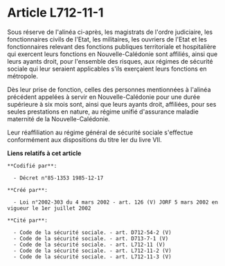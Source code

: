 # Article L712-11-1

Sous réserve de l'alinéa ci-après, les magistrats de l'ordre judiciaire, les fonctionnaires civils de l'Etat, les militaires,
les ouvriers de l'Etat et les fonctionnaires relevant des fonctions publiques territoriale et hospitalière qui exercent leurs
fonctions en Nouvelle-Calédonie sont affiliés, ainsi que leurs ayants droit, pour l'ensemble des risques, aux régimes de
sécurité sociale qui leur seraient applicables s'ils exerçaient leurs fonctions en métropole.

Dès leur prise de fonction, celles des personnes mentionnées à l'alinéa précédent appelées à servir en Nouvelle-Calédonie
pour une durée supérieure à six mois sont, ainsi que leurs ayants droit, affiliées, pour ses seules prestations en nature, au
régime unifié d'assurance maladie maternité de la Nouvelle-Calédonie.

Leur réaffiliation au régime général de sécurité sociale s'effectue conformément aux dispositions du titre Ier du livre VII.

**Liens relatifs à cet article**

	**Codifié par**:

	  - Décret n°85-1353 1985-12-17

	**Créé par**:

	  - Loi n°2002-303 du 4 mars 2002 - art. 126 (V) JORF 5 mars 2002 en vigueur le 1er juillet 2002

	**Cité par**:

	  - Code de la sécurité sociale. - art. D712-54-2 (V)
	  - Code de la sécurité sociale. - art. D713-7-1 (V)
	  - Code de la sécurité sociale. - art. L712-11 (V)
	  - Code de la sécurité sociale. - art. L712-11-2 (V)
	  - Code de la sécurité sociale. - art. L712-11-3 (V)
